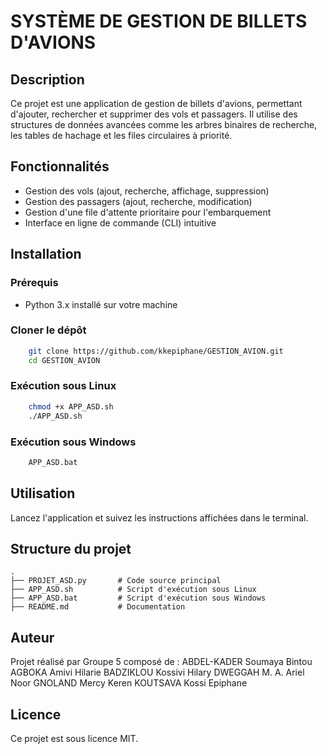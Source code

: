 # SYSTÈME DE GESTION DE BILLETS D'AVIONS

## Description
Ce projet est une application de gestion de billets d'avions, permettant d'ajouter, rechercher et supprimer des vols et passagers. Il utilise des structures de données avancées comme les arbres binaires de recherche, les tables de hachage et les files circulaires à priorité.

## Fonctionnalités
- Gestion des vols (ajout, recherche, affichage, suppression)
- Gestion des passagers (ajout, recherche, modification)
- Gestion d'une file d'attente prioritaire pour l'embarquement
- Interface en ligne de commande (CLI) intuitive

## Installation
### Prérequis
- Python 3.x installé sur votre machine

### Cloner le dépôt
```sh
    git clone https://github.com/kkepiphane/GESTION_AVION.git
    cd GESTION_AVION
```

### Exécution sous Linux
```sh
    chmod +x APP_ASD.sh
    ./APP_ASD.sh
```

### Exécution sous Windows
```sh
    APP_ASD.bat
```

## Utilisation
Lancez l'application et suivez les instructions affichées dans le terminal.

## Structure du projet
```
.
├── PROJET_ASD.py       # Code source principal
├── APP_ASD.sh          # Script d'exécution sous Linux
├── APP_ASD.bat         # Script d'exécution sous Windows
├── README.md           # Documentation
```

## Auteur
Projet réalisé par Groupe 5 composé de :
    ABDEL-KADER Soumaya Bintou
    AGBOKA Amivi Hilarie
    BADZIKLOU Kossivi Hilary
    DWEGGAH M. A. Ariel Noor
    GNOLAND Mercy Keren
    KOUTSAVA Kossi Epiphane

## Licence
Ce projet est sous licence MIT.

